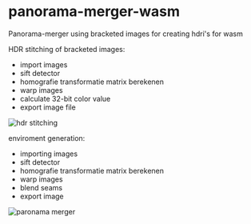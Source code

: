 # panorama-merger-wasm
Panorama-merger using bracketed images for creating hdri's for wasm

HDR stitching of bracketed images:
* import images
* sift detector
* homografie transformatie matrix berekenen
* warp images
* calculate 32-bit color value 
* export image file

![hdr stitching](https://external-content.duckduckgo.com/iu/?u=https%3A%2F%2Fi.ytimg.com%2Fvi%2F93Scee0tbSI%2Fmaxresdefault.jpg&f=1&nofb=1 "hdr stitching")

enviroment generation:
* importing images
* sift detector
* homografie transformatie matrix berekenen
* warp images
* blend seams
* export image

![paronama merger](https://external-content.duckduckgo.com/iu/?u=https%3A%2F%2Ffiverr-res.cloudinary.com%2Fimages%2Ft_main1%2Cq_auto%2Cf_auto%2Fgigs%2F102600125%2Foriginal%2F9506e9702cc1af82c588959d05333508f4c47ec8%2Fstitch-hdr-images-to-create-360-panoramic-photos.png&f=1&nofb=1 "paronama merger")
